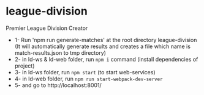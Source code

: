 # league-division


Premier League Division Creator 

* 1- Run 'npm run generate-matches' at the root directory league-division (It will automatically generate results and creates a file which name is match-results.json to tmp directory)
* 2- in ld-ws & ld-web folder, run `npm i` command (install dependencies of project)
* 3- in ld-ws folder, run `npm start` (to start web-services)
* 4- in ld-web folder, run `npm run start-webpack-dev-server`
* 5- and go to http://localhost:8001/
